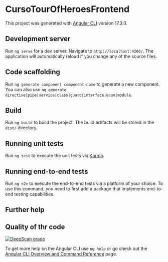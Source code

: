 # CursoTourOfHeroesFrontend

This project was generated with [Angular CLI](https://github.com/angular/angular-cli) version 17.3.0.

## Development server

Run `ng serve` for a dev server. Navigate to `http://localhost:4200/`. The application will automatically reload if you change any of the source files.

## Code scaffolding

Run `ng generate component component-name` to generate a new component. You can also use `ng generate directive|pipe|service|class|guard|interface|enum|module`.

## Build

Run `ng build` to build the project. The build artifacts will be stored in the `dist/` directory.

## Running unit tests

Run `ng test` to execute the unit tests via [Karma](https://karma-runner.github.io).

## Running end-to-end tests

Run `ng e2e` to execute the end-to-end tests via a platform of your choice. To use this command, you need to first add a package that implements end-to-end testing capabilities.

## Further help

## Quality of thr code

[![DeepScan grade](https://deepscan.io/api/teams/23528/projects/26804/branches/855016/badge/grade.svg)](https://deepscan.io/dashboard#view=project&tid=23528&pid=26804&bid=855016)

To get more help on the Angular CLI use `ng help` or go check out the [Angular CLI Overview and Command Reference](https://angular.io/cli) page.
